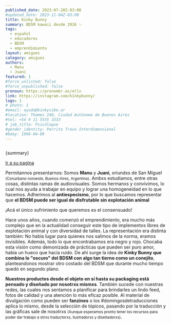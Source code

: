 ```yaml
---
published_date: 2023-07-20Z-03:00
#updated_date: 2023-11-04Z-03:00
title: Kinky Bunny
summary: BDSM kawaii desde 2016 ✨
tags:
  - español
  - educadores
  - BDSM
  - emprendimiento
layout: amigues
category: amigues
authors:
  - Manu
  - Juani
featured: 1
#force_unlisted: false
#force_unpublished: false
pronoun: https://pronombr.es/ellx
link: https://instagram.com/k1nkybunny/
logo: 1
# photo: 1
#email: ayuda@kinkyvibe.ar
#location: Thames 240, Ciudad Autónoma de Buenos Aires
#tel: +54 9 11 5555 3333
# job_title: Psicólogue
#gender_identity: Perrito Travo Interdimensional
#bday: 1996-04-09
---
```


<script>
    import foto from '$lib/posts/media/KinkyBunny/1.png';
</script>

<div class="col-2">
<img alt="" src={foto} style="border-radius: 50rem;"/>
<div><p>{summary}</p><p><a href={link} target="_blank">Ir a su pagina</a></p></div>
</div>

Permitannos presentarnos: Somos **Manu** y **Juani**, oriundxs de San Miguel <small>(Conurbano noroeste, Buenos Aires, Argentina)</small>. Ambxs estudiamos, entre otras cosas, distintas ramas de audiovisuales. Somos hermanxs y convivimos, lo cual nos ayuda a trabajar en equipo y lograr una homogeneidad en lo que hacemos. Adherimos al **antiespecismo**, por lo que buscamos representar que **el BDSM puede ser igual de disfrutable sin explotación animal**

¡Acá el único sufrimiento que queremos es el consensuado!

Hace unos años, cuando comenzó el emprendimiento, era mucho más complejo que en la actualidad conseguir este tipo de implementos libres de explotación animal y con diversidad de talles. La representación era distinta también: No había lugar para quienes nos salimos de la norma, eramos invisibles. Además, todo lo que encontrabamos era negro y rojo. Chocaba esta visión como demonizada de prácticas que pueden ser puro amor, había un hueco que hacía ruido. De ahí surge la idea de **Kinky Bunny que combina lo "oscuro" del BDSM con algo tan tierno como un conejito**, planteandonos mostrar otro costado del BDSM que durante mucho tiempo quedó en segundo plano.

**Nuestros productos desde el objeto en sí hasta su packaging está pensado y diseñado por nosotrxs mismxs**. También sucede con nuestras redes, las cuales nos sentamos a planificar para brindarles un lindo feed, fotos de calidad y una atención lo más eficaz posible. Al material de divulgación como pueden ser **fanzines** o los #domingosdetraducciones aplica lo mismo, desde la selección de tópicos, pasando por la traducción y las gráficas sale de nosotrxs <small>(Aunque esperamos pronto tener los recursos para poder dar trabajo a otrxs traductorxs, ilustradorxs y diseñadorxs)</small>.